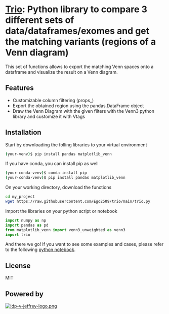 
# [Trio](https://ego2509.github.io/trio/): Python library to compare 3 different sets of data/dataframes/exomes and get the matching variants (regions of a Venn diagram)

This set of functions allows to export the matching Venn spaces onto a dataframe and visualize the result on a Venn diagram.

## Features
- Customizable column filtering (props_)
- Export the obtained region using the pandas.DataFrame object
- Draw the Venn Diagram with the given filters with the Venn3 python library and customize it with Vtags

## Installation
Start by downloading the folling libraries to your virtual environment
```sh
(your-venv)$ pip install pandas matplotlib_venn
```
If you have conda, you can install pip as well
```sh
(your-conda-venv)$ conda install pip
(your-conda-venv)$ pip install pandas matplotlib_venn
```
On your working directory, download the functions
```sh
cd my_project
wget https://raw.githubusercontent.com/Ego2509/trio/main/trio.py
```
Import the libraries on your python script or notebook
```py
import numpy as np
import pandas as pd 
from matplotlib_venn import venn3_unweighted as venn3
import trio
```
And there we go! If you want to see some examples and cases, please refer to the following [python notebook](https://ego2509.github.io/trio/).


## License

MIT

## Powered by

[![idp-v-jeffrey-logo.png](https://i.postimg.cc/jjLCF0dR/idp-v-jeffrey-logo.png)](https://postimg.cc/TyvRKsDs)

